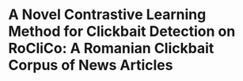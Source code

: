 # A Novel Contrastive Learning Method for Clickbait Detection on RoCliCo: A Romanian Clickbait Corpus of News Articles
